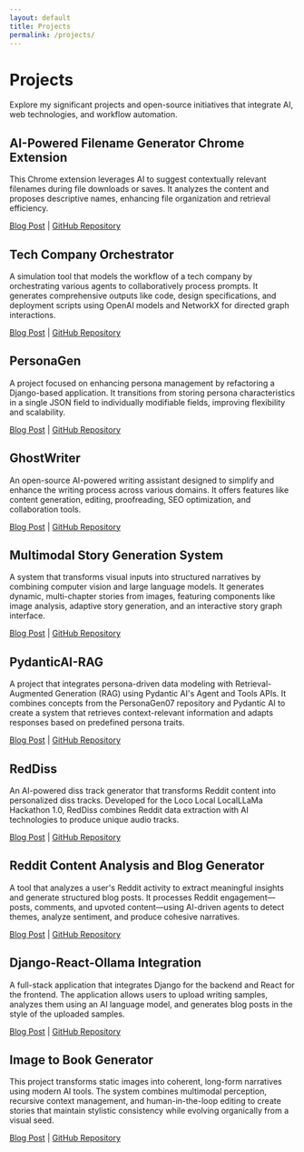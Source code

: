 ```yaml
---
layout: default
title: Projects
permalink: /projects/
---
```


# Projects

Explore my significant projects and open-source initiatives that integrate AI, web technologies, and workflow automation.

## AI-Powered Filename Generator Chrome Extension

This Chrome extension leverages AI to suggest contextually relevant filenames during file downloads or saves. It analyzes the content and proposes descriptive names, enhancing file organization and retrieval efficiency.

[Blog Post](/2025/02/25/Building-an-AI-Powered-Filename-generator-chrome-extension.html) | [GitHub Repository](https://github.com/kliewerdaniel/ai-filename-generator-extension)

## Tech Company Orchestrator

A simulation tool that models the workflow of a tech company by orchestrating various agents to collaboratively process prompts. It generates comprehensive outputs like code, design specifications, and deployment scripts using OpenAI models and NetworkX for directed graph interactions.

[Blog Post](/2024/11/29/Tech-Company-Orchestrator.html) | [GitHub Repository](https://github.com/kliewerdaniel/tech-company-orchestrator)

## PersonaGen

A project focused on enhancing persona management by refactoring a Django-based application. It transitions from storing persona characteristics in a single JSON field to individually modifiable fields, improving flexibility and scalability.

[Blog Post](/2024/12/05/PersonaGen.html) | [GitHub Repository](https://github.com/kliewerdaniel/PersonaGen05)

## GhostWriter

An open-source AI-powered writing assistant designed to simplify and enhance the writing process across various domains. It offers features like content generation, editing, proofreading, SEO optimization, and collaboration tools.

[Blog Post](/2024/10/24/Ghost-Writer.html) | [GitHub Repository](https://github.com/kliewerdaniel/GhostWriter)

## Multimodal Story Generation System

A system that transforms visual inputs into structured narratives by combining computer vision and large language models. It generates dynamic, multi-chapter stories from images, featuring components like image analysis, adaptive story generation, and an interactive story graph interface.

[Blog Post](/2025/01/23/Building-a-Multimodal-Story-Generation-system.html) | [GitHub Repository](https://github.com/kliewerdaniel/ITB02)

## PydanticAI-RAG

A project that integrates persona-driven data modeling with Retrieval-Augmented Generation (RAG) using Pydantic AI's Agent and Tools APIs. It combines concepts from the PersonaGen07 repository and Pydantic AI to create a system that retrieves context-relevant information and adapts responses based on predefined persona traits.

[Blog Post](/2024/12/09/Pydantic-RAG.html) | [GitHub Repository](https://github.com/kliewerdaniel/PersonaGen07)

## RedDiss

An AI-powered diss track generator that transforms Reddit content into personalized diss tracks. Developed for the Loco Local LocalLLaMa Hackathon 1.0, RedDiss combines Reddit data extraction with AI technologies to produce unique audio tracks.

[Blog Post](/2025/02/14/RedDiss.html) | [GitHub Repository](https://github.com/kliewerdaniel/RedDiss)

## Reddit Content Analysis and Blog Generator

A tool that analyzes a user's Reddit activity to extract meaningful insights and generate structured blog posts. It processes Reddit engagement—posts, comments, and upvoted content—using AI-driven agents to detect themes, analyze sentiment, and produce cohesive narratives.

[Blog Post](/2025/02/03/Scrape-Reddit-Analysis-Blog.html) | [GitHub Repository](https://github.com/kliewerdaniel/RedToBlog02)

## Django-React-Ollama Integration

A full-stack application that integrates Django for the backend and React for the frontend. The application allows users to upload writing samples, analyzes them using an AI language model, and generates blog posts in the style of the uploaded samples.

[Blog Post](/2024/10/18/Building-a-full-stack-application-with-django-and-react.html) | [GitHub Repository](https://github.com/kliewerdaniel/Django-React-Ollama-Integration)

## Image to Book Generator

This project transforms static images into coherent, long-form narratives using modern AI tools. The system combines multimodal perception, recursive context management, and human-in-the-loop editing to create stories that maintain stylistic consistency while evolving organically from a visual seed.

[Blog Post](/2025/01/22/Image-to-Book.html) | [GitHub Repository](https://github.com/kliewerdaniel/image-to-book-generator)
